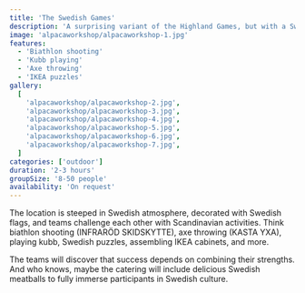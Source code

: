 ```yaml
---
title: 'The Swedish Games'
description: 'A surprising variant of the Highland Games, but with a Swedish twist.'
image: 'alpacaworkshop/alpacaworkshop-1.jpg'
features:
  - 'Biathlon shooting'
  - 'Kubb playing'
  - 'Axe throwing'
  - 'IKEA puzzles'
gallery:
  [
    'alpacaworkshop/alpacaworkshop-2.jpg',
    'alpacaworkshop/alpacaworkshop-3.jpg',
    'alpacaworkshop/alpacaworkshop-4.jpg',
    'alpacaworkshop/alpacaworkshop-5.jpg',
    'alpacaworkshop/alpacaworkshop-6.jpg',
    'alpacaworkshop/alpacaworkshop-7.jpg',
  ]
categories: ['outdoor']
duration: '2-3 hours'
groupSize: '8-50 people'
availability: 'On request'
---
```


The location is steeped in Swedish atmosphere, decorated with Swedish flags, and teams challenge each other with Scandinavian activities. Think biathlon shooting (INFRARÖD SKIDSKYTTE), axe throwing (KASTA YXA), playing kubb, Swedish puzzles, assembling IKEA cabinets, and more.

The teams will discover that success depends on combining their strengths. And who knows, maybe the catering will include delicious Swedish meatballs to fully immerse participants in Swedish culture.
